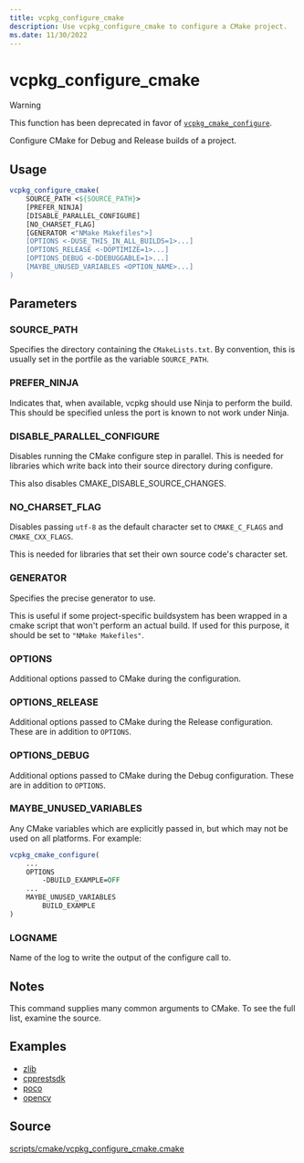 ```yaml
---
title: vcpkg_configure_cmake
description: Use vcpkg_configure_cmake to configure a CMake project.
ms.date: 11/30/2022
---
```

# vcpkg_configure_cmake

> [!WARNING]
> This function has been deprecated in favor of [`vcpkg_cmake_configure`](vcpkg_cmake_configure.md).

Configure CMake for Debug and Release builds of a project.

## Usage

```cmake
vcpkg_configure_cmake(
    SOURCE_PATH <${SOURCE_PATH}>
    [PREFER_NINJA]
    [DISABLE_PARALLEL_CONFIGURE]
    [NO_CHARSET_FLAG]
    [GENERATOR <"NMake Makefiles">]
    [OPTIONS <-DUSE_THIS_IN_ALL_BUILDS=1>...]
    [OPTIONS_RELEASE <-DOPTIMIZE=1>...]
    [OPTIONS_DEBUG <-DDEBUGGABLE=1>...]
    [MAYBE_UNUSED_VARIABLES <OPTION_NAME>...]
)
```

## Parameters

### SOURCE_PATH

Specifies the directory containing the `CMakeLists.txt`.
By convention, this is usually set in the portfile as the variable `SOURCE_PATH`.

### PREFER_NINJA

Indicates that, when available, vcpkg should use Ninja to perform the build.
This should be specified unless the port is known to not work under Ninja.

### DISABLE_PARALLEL_CONFIGURE

Disables running the CMake configure step in parallel.
This is needed for libraries which write back into their source directory during configure.

This also disables CMAKE_DISABLE_SOURCE_CHANGES.

### NO_CHARSET_FLAG

Disables passing `utf-8` as the default character set to `CMAKE_C_FLAGS` and `CMAKE_CXX_FLAGS`.

This is needed for libraries that set their own source code's character set.

### GENERATOR

Specifies the precise generator to use.

This is useful if some project-specific buildsystem has been wrapped in a cmake script that won't perform an actual build.
If used for this purpose, it should be set to `"NMake Makefiles"`.

### OPTIONS

Additional options passed to CMake during the configuration.

### OPTIONS_RELEASE

Additional options passed to CMake during the Release configuration. These are in addition to `OPTIONS`.

### OPTIONS_DEBUG

Additional options passed to CMake during the Debug configuration. These are in addition to `OPTIONS`.

### MAYBE_UNUSED_VARIABLES

Any CMake variables which are explicitly passed in, but which may not be used on all platforms.
For example:

```cmake
vcpkg_cmake_configure(
    ...
    OPTIONS
        -DBUILD_EXAMPLE=OFF
    ...
    MAYBE_UNUSED_VARIABLES
        BUILD_EXAMPLE
)
```

### LOGNAME

Name of the log to write the output of the configure call to.

## Notes

This command supplies many common arguments to CMake. To see the full list, examine the source.

## Examples

- [zlib](https://github.com/Microsoft/vcpkg/blob/master/ports/zlib/portfile.cmake)
- [cpprestsdk](https://github.com/Microsoft/vcpkg/blob/master/ports/cpprestsdk/portfile.cmake)
- [poco](https://github.com/Microsoft/vcpkg/blob/master/ports/poco/portfile.cmake)
- [opencv](https://github.com/Microsoft/vcpkg/blob/master/ports/opencv/portfile.cmake)

## Source

[scripts/cmake/vcpkg\_configure\_cmake.cmake](https://github.com/Microsoft/vcpkg/blob/master/scripts/cmake/vcpkg_configure_cmake.cmake)
